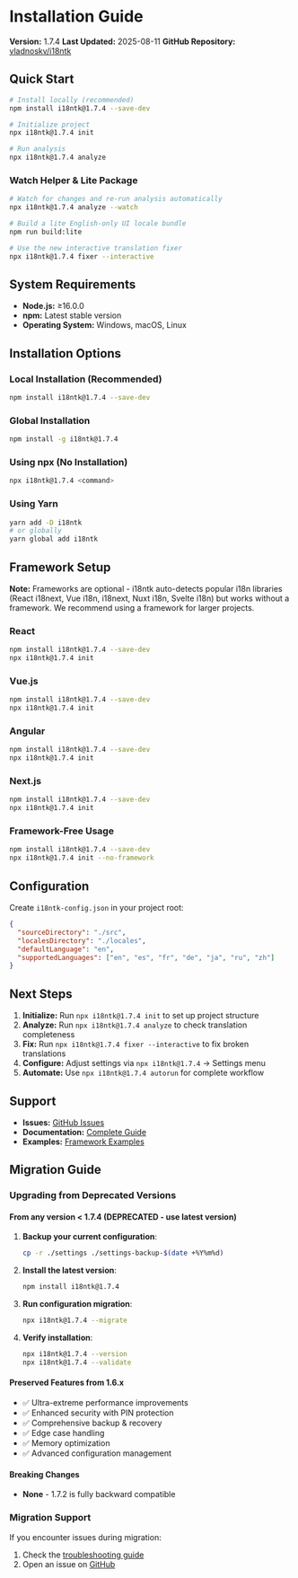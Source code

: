 # Installation Guide

**Version:** 1.7.4
**Last Updated:** 2025-08-11
**GitHub Repository:** [vladnoskv/i18ntk](https://github.com/vladnoskv/i18ntk)

## Quick Start

```bash
# Install locally (recommended)
npm install i18ntk@1.7.4 --save-dev

# Initialize project
npx i18ntk@1.7.4 init

# Run analysis
npx i18ntk@1.7.4 analyze
```

### Watch Helper & Lite Package

```bash
# Watch for changes and re-run analysis automatically
npx i18ntk@1.7.4 analyze --watch

# Build a lite English-only UI locale bundle
npm run build:lite

# Use the new interactive translation fixer
npx i18ntk@1.7.4 fixer --interactive
```

## System Requirements

- **Node.js:** ≥16.0.0
- **npm:** Latest stable version
- **Operating System:** Windows, macOS, Linux

## Installation Options

### Local Installation (Recommended)
```bash
npm install i18ntk@1.7.4 --save-dev
```

### Global Installation
```bash
npm install -g i18ntk@1.7.4
```

### Using npx (No Installation)
```bash
npx i18ntk@1.7.4 <command>
```

### Using Yarn
```bash
yarn add -D i18ntk
# or globally
yarn global add i18ntk
```

## Framework Setup

**Note:** Frameworks are optional - i18ntk auto-detects popular i18n libraries (React i18next, Vue i18n, i18next, Nuxt i18n, Svelte i18n) but works without a framework. We recommend using a framework for larger projects.

### React
```bash
npm install i18ntk@1.7.4 --save-dev
npx i18ntk@1.7.4 init
```

### Vue.js
```bash
npm install i18ntk@1.7.4 --save-dev
npx i18ntk@1.7.4 init
```

### Angular
```bash
npm install i18ntk@1.7.4 --save-dev
npx i18ntk@1.7.4 init
```

### Next.js
```bash
npm install i18ntk@1.7.4 --save-dev
npx i18ntk@1.7.4 init
```

### Framework-Free Usage
```bash
npm install i18ntk@1.7.4 --save-dev
npx i18ntk@1.7.4 init --no-framework
```

## Configuration

Create `i18ntk-config.json` in your project root:

```json
{
  "sourceDirectory": "./src",
  "localesDirectory": "./locales",
  "defaultLanguage": "en",
  "supportedLanguages": ["en", "es", "fr", "de", "ja", "ru", "zh"]
}
```

## Next Steps

1. **Initialize:** Run `npx i18ntk@1.7.4 init` to set up project structure
2. **Analyze:** Run `npx i18ntk@1.7.4 analyze` to check translation completeness
3. **Fix:** Run `npx i18ntk@1.7.4 fixer --interactive` to fix broken translations
4. **Configure:** Adjust settings via `npx i18ntk@1.7.4` → Settings menu
5. **Automate:** Use `npx i18ntk@1.7.4 autorun` for complete workflow

## Support

- **Issues:** [GitHub Issues](https://github.com/vladnoskv/i18ntk/issues)
- **Documentation:** [Complete Guide](README.md)
- **Examples:** [Framework Examples](examples/)

## Migration Guide

### Upgrading from Deprecated Versions

#### From any version < 1.7.4 (DEPRECATED - use latest version)
1. **Backup your current configuration**:
   ```bash
   cp -r ./settings ./settings-backup-$(date +%Y%m%d)
   ```

2. **Install the latest version**:
   ```bash
   npm install i18ntk@1.7.4
   ```

3. **Run configuration migration**:
   ```bash
   npx i18ntk@1.7.4 --migrate
   ```

4. **Verify installation**:
   ```bash
   npx i18ntk@1.7.4 --version
   npx i18ntk@1.7.4 --validate
   ```

#### Preserved Features from 1.6.x
- ✅ Ultra-extreme performance improvements
- ✅ Enhanced security with PIN protection
- ✅ Comprehensive backup & recovery
- ✅ Edge case handling
- ✅ Memory optimization
- ✅ Advanced configuration management

#### Breaking Changes
- **None** - 1.7.2 is fully backward compatible

### Migration Support
If you encounter issues during migration:
1. Check the [troubleshooting guide](docs/TROUBLESHOOTING.md)
2. Open an issue on [GitHub](https://github.com/vladnoskv/i18ntk/issues)

